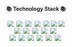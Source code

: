 <div align=center>
  <h4 align="center">📚 Technology Stack 📚</h4>
  <p align="center">
  <img src="https://img.shields.io/badge/-Python-blue"/>&nbsp
  <img src="https://img.shields.io/badge/-JAVA-orange"/>&nbsp
  <img src="https://img.shields.io/badge/-Spring-yellow"/>&nbsp
  <img src="https://img.shields.io/badge/-SpringBoot-navy"/>&nbsp
  <img src="https://img.shields.io/badge/-JPA-blue"/>
  <img src="https://img.shields.io/badge/-JWT-yellowgreen"/>
  <img src="https://img.shields.io/badge/-query--dsl-brightgreen"/>
 <br>
  <img src="https://img.shields.io/badge/-JavaScript-blue"/>&nbsp
  <img src="https://img.shields.io/badge/-jquery-important"/>&nbsp
  <img src="https://img.shields.io/badge/-Vuejs-yellow"/>&nbsp
  <img src="https://img.shields.io/badge/-vuex-green"/>&nbsp
  <img src="https://img.shields.io/badge/-webpack-blueviolet"/>&nbsp 
 <br>
  <img src="https://img.shields.io/badge/-MySQL-blue"/>&nbsp
  <img src="https://img.shields.io/badge/-Postgresql-critical"/>&nbsp
  <img src="https://img.shields.io/badge/-AWS-black"/>&nbsp
  <img src="https://img.shields.io/badge/-EC2-ff69b4"/>&nbsp
  <img src="https://img.shields.io/badge/-RDS-red"/>&nbsp
  <img src="https://img.shields.io/badge/-S3-inactive"/>&nbsp
 </p>
</div>
